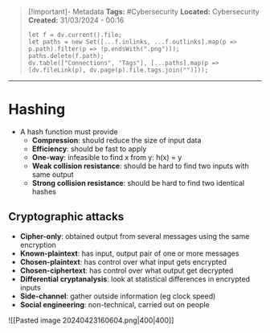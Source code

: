> [!important]- Metadata
> **Tags:** #Cybersecurity
> **Located:** Cybersecurity
> **Created:** 31/03/2024 - 00:16
> ```dataviewjs
> let f = dv.current().file;
> let paths = new Set([...f.inlinks, ...f.outlinks].map(p => p.path).filter(p => !p.endsWith(".png")));
> paths.delete(f.path);
> dv.table(["Connections", "Tags"], [...paths].map(p => [dv.fileLink(p), dv.page(p).file.tags.join("")]));
> ```

___
# Hashing
- A hash function must provide 
	- **Compression**: should reduce the size of input data 
	- **Efficiency**: should be fast to apply
	- **One-way**: infeasible to find x from y: h(x) = y
	- **Weak collision resistance**: should be hard to find two inputs with same output 
	- **Strong collision resistance**: should be hard to find two identical hashes

## Cryptographic attacks
- **Cipher-only**: obtained output from several messages using the same encryption
- **Known-plaintext**: has input, output pair of one or more messages 
- **Chosen-plaintext**: has control over what input gets encrypted 
- **Chosen-ciphertext**: has control over what output get decrypted
- **Differential cryptanalysis**: look at statistical differences in encrypted inputs
- **Side-channel**: gather outside information (eg clock speed)
- **Social engineering**: non-technical, carried out on people


![[Pasted image 20240423160604.png|400|400]]